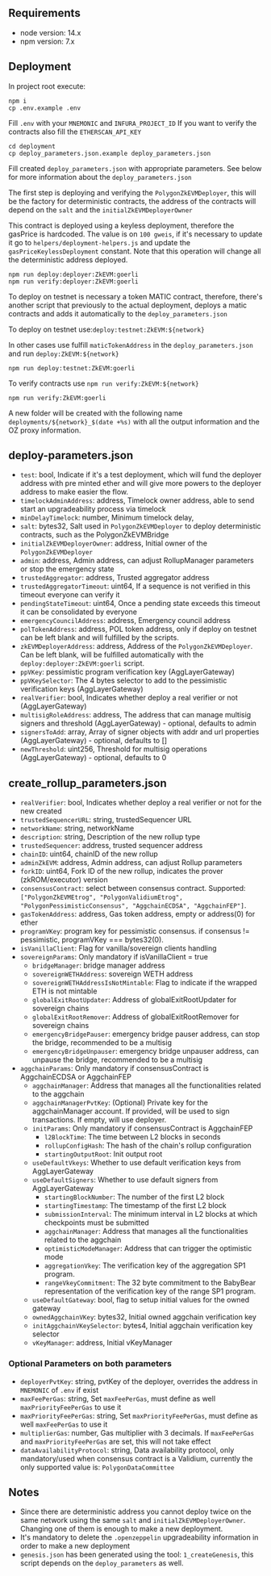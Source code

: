 ## Requirements

- node version: 14.x
- npm version: 7.x

## Deployment

In project root execute:

```
npm i
cp .env.example .env
```

Fill `.env` with your `MNEMONIC` and `INFURA_PROJECT_ID`
If you want to verify the contracts also fill the `ETHERSCAN_API_KEY`

```
cd deployment
cp deploy_parameters.json.example deploy_parameters.json
```

Fill created `deploy_parameters.json` with appropriate parameters.
See below for more information about the `deploy_parameters.json`

The first step is deploying and verifying the `PolygonZkEVMDeployer`, this will be the factory for deterministic contracts, the address of the contracts will depend on the `salt` and the `initialZkEVMDeployerOwner`

This contract is deployed using a keyless deployment, therefore the gasPrice is hardcoded.
The value is on `100 gweis`, if it's necessary to update it go to `helpers/deployment-helpers.js` and update the `gasPriceKeylessDeployment` constant.
Note that this operation will change all the deterministic address deployed.

```
npm run deploy:deployer:ZkEVM:goerli
npm run verify:deployer:ZkEVM:goerli
```

To deploy on testnet is necessary a token MATIC contract, therefore, there's another script that previously to the actual deployment, deploys a matic contracts and adds it automatically to the `deploy_parameters.json`

To deploy on testnet use:`deploy:testnet:ZkEVM:${network}`

In other cases use fulfill `maticTokenAddress` in the `deploy_parameters.json` and run `deploy:ZkEVM:${network}`

```
npm run deploy:testnet:ZkEVM:goerli

```

To verify contracts use `npm run verify:ZkEVM:${network}`

```
npm run verify:ZkEVM:goerli
```

A new folder will be created with the following name `deployments/${network}_$(date +%s)` with all the output information and the OZ proxy information.

## deploy-parameters.json

- `test`: bool, Indicate if it's a test deployment, which will fund the deployer address with pre minted ether and will give more powers to the deployer address to make easier the flow.
- `timelockAdminAddress`: address, Timelock owner address, able to send start an upgradeability process via timelock
- `minDelayTimelock`: number, Minimum timelock delay,
- `salt`: bytes32, Salt used in `PolygonZkEVMDeployer` to deploy deterministic contracts, such as the PolygonZkEVMBridge
- `initialZkEVMDeployerOwner`: address, Initial owner of the `PolygonZkEVMDeployer`
- `admin`: address, Admin address, can adjust RollupManager parameters or stop the emergency state
- `trustedAggregator`: address, Trusted aggregator address
- `trustedAggregatorTimeout`: uint64, If a sequence is not verified in this timeout everyone can verify it
- `pendingStateTimeout`: uint64, Once a pending state exceeds this timeout it can be consolidated by everyone
- `emergencyCouncilAddress`: address, Emergency council address
- `polTokenAddress`: address, POL token address, only if deploy on testnet can be left blank and will fulfilled by the scripts.
- `zkEVMDeployerAddress`: address, Address of the `PolygonZkEVMDeployer`. Can be left blank, will be fulfilled automatically with the `deploy:deployer:ZkEVM:goerli` script.
- `ppVKey`: pessimistic program verification key (AggLayerGateway)
- `ppVKeySelector`: The 4 bytes selector to add to the pessimistic verification keys (AggLayerGateway)
- `realVerifier`: bool, Indicates whether deploy a real verifier or not (AggLayerGateway)
- `multisigRoleAddress`: address, The address that can manage multisig signers and threshold (AggLayerGateway) - optional, defaults to admin
- `signersToAdd`: array, Array of signer objects with addr and url properties (AggLayerGateway) - optional, defaults to []
- `newThreshold`: uint256, Threshold for multisig operations (AggLayerGateway) - optional, defaults to 0

## create_rollup_parameters.json

- `realVerifier`: bool, Indicates whether deploy a real verifier or not for the new created
- `trustedSequencerURL`: string, trustedSequencer URL
- `networkName`: string, networkName
- `description`: string, Description of the new rollup type
- `trustedSequencer`: address, trusted sequencer address
- `chainID`: uint64, chainID of the new rollup
- `adminZkEVM`: address, Admin address, can adjust Rollup parameters
- `forkID`: uint64, Fork ID of the new rollup, indicates the prover (zkROM/executor) version
- `consensusContract`: select between consensus contract. Supported: `["PolygonZkEVMEtrog", "PolygonValidiumEtrog", "PolygonPessimisticConsensus", "AggchainECDSA", "AggchainFEP"]`.
- `gasTokenAddress`: address, Gas token address, empty or address(0) for ether
- `programVKey`: program key for pessimistic consensus. if consensus != pessimistic, programVKey === bytes32(0).
- `isVanillaClient`: Flag for vanilla/sovereign clients handling
- `sovereignParams`: Only mandatory if isVanillaClient = true
    - `bridgeManager`: bridge manager address
    - `sovereignWETHAddress`: sovereign WETH address
    - `sovereignWETHAddressIsNotMintable`: Flag to indicate if the wrapped ETH is not mintable
    - `globalExitRootUpdater`: Address of globalExitRootUpdater for sovereign chains
    - `globalExitRootRemover`: Address of globalExitRootRemover for sovereign chains
    - `emergencyBridgePauser`: emergency bridge pauser address, can stop the bridge, recommended to be a multisig
    - `emergencyBridgeUnpauser`: emergency bridge unpauser address, can unpause the bridge, recommended to be a multisig
- `aggchainParams`: Only mandatory if consensusContract is AggchainECDSA or AggchainFEP
    - `aggchainManager`: Address that manages all the functionalities related to the aggchain
    - `aggchainManagerPvtKey`: (Optional) Private key for the aggchainManager account. If provided, will be used to sign transactions. If empty, will use deployer.
    - `initParams`: Only mandatory if consensusContract is AggchainFEP
        - `l2BlockTime`: The time between L2 blocks in seconds
        - `rollupConfigHash`: The hash of the chain's rollup configuration
        - `startingOutputRoot`: Init output root
    - `useDefaultVkeys`: Whether to use default verification keys from AggLayerGateway
    - `useDefaultSigners`: Whether to use default signers from AggLayerGateway
        - `startingBlockNumber`: The number of the first L2 block
        - `startingTimestamp`: The timestamp of the first L2 block
        - `submissionInterval`: The minimum interval in L2 blocks at which checkpoints must be submitted
        - `aggchainManager`: Address that manages all the functionalities related to the aggchain
        - `optimisticModeManager`: Address that can trigger the optimistic mode
        - `aggregationVkey`: The verification key of the aggregation SP1 program.
        - `rangeVkeyCommitment`: The 32 byte commitment to the BabyBear representation of the verification key of the range SP1 program.
    - `useDefaultGateway`: bool, flag to setup initial values for the owned gateway
    - `ownedAggchainVKey`: bytes32, Initial owned aggchain verification key
    - `initAggchainVKeySelector`: bytes4, Initial aggchain verification key selector
    - `vKeyManager`: address, Initial vKeyManager

### Optional Parameters on both parameters

- `deployerPvtKey`: string, pvtKey of the deployer, overrides the address in `MNEMONIC` of `.env` if exist
- `maxFeePerGas`: string, Set `maxFeePerGas`, must define as well `maxPriorityFeePerGas` to use it
- `maxPriorityFeePerGas`: string, Set `maxPriorityFeePerGas`, must define as well `maxFeePerGas` to use it
- `multiplierGas`: number, Gas multiplier with 3 decimals. If `maxFeePerGas` and `maxPriorityFeePerGas` are set, this will not take effect
- `dataAvailabilityProtocol`: string, Data availability protocol, only mandatory/used when consensus contract is a Validium, currently the only supported value is: `PolygonDataCommittee`

## Notes

- Since there are deterministic address you cannot deploy twice on the same network using the same `salt` and `initialZkEVMDeployerOwner`. Changing one of them is enough to make a new deployment.
- It's mandatory to delete the `.openzeppelin` upgradeability information in order to make a new deployment
- `genesis.json` has been generated using the tool: `1_createGenesis`, this script depends on the `deploy_parameters` as well.
